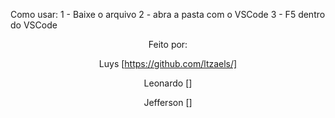 

Como usar:
1 - Baixe o arquivo
2 - abra a pasta com o VSCode
3 - F5 dentro do VSCode
<div align="center">

Feito por:
  
  Luys  [https://github.com/ltzaels/]
  
  Leonardo []
  
  Jefferson  []

</div>
